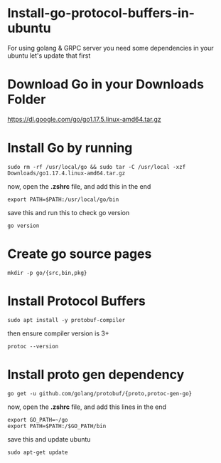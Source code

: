 # Install-go-protocol-buffers-in-ubuntu
For using golang & GRPC server you need some dependencies in your ubuntu let's update that first

# Download Go in your Downloads Folder

https://dl.google.com/go/go1.17.5.linux-amd64.tar.gz


# Install Go by running
~~~
sudo rm -rf /usr/local/go && sudo tar -C /usr/local -xzf Downloads/go1.17.4.linux-amd64.tar.gz
~~~
now, open the <strong>.zshrc</strong> file, and add this in the end
~~~
export PATH=$PATH:/usr/local/go/bin
~~~
save this and run this to check go version
~~~
go version
~~~

# Create go source pages
~~~
mkdir -p go/{src,bin,pkg}
~~~

# Install Protocol Buffers
~~~
sudo apt install -y protobuf-compiler
~~~
then ensure compiler version is 3+
~~~
protoc --version
~~~

# Install proto gen dependency
~~~
go get -u github.com/golang/protobuf/{proto,protoc-gen-go}
~~~
now, open the <strong>.zshrc</strong> file, and add this lines in the end
~~~
export GO_PATH=~/go
export PATH=$PATH:/$GO_PATH/bin
~~~
save this and update ubuntu
~~~
sudo apt-get update
~~~
